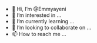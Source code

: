 - 👋 Hi, I’m @Emmyayeni
- 👀 I’m interested in ...
- 🌱 I’m currently learning ...
- 💞️ I’m looking to collaborate on ...
- 📫 How to reach me ...

<!---
Emmyayeni/Emmyayeni is a ✨ special ✨ repository because its `README.md` (this file) appears on your GitHub profile.
You can click the Preview link to take a look at your changes.
--->
